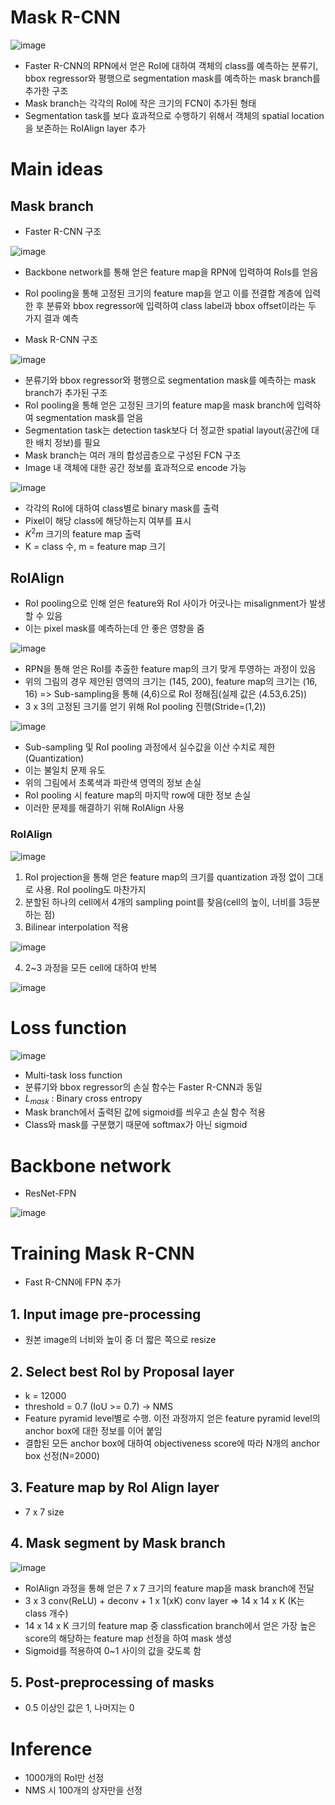# Mask R-CNN

![image](https://user-images.githubusercontent.com/80622859/217188053-da182ff7-3cb4-4b4a-a31f-63b8156fa37b.png)

- Faster R-CNN의 RPN에서 얻은 RoI에 대하여 객체의 class를 예측하는 분류기, bbox regressor와 평행으로 segmentation mask를 예측하는 mask branch를 추가한 구조
- Mask branch는 각각의 RoI에 작은 크기의 FCN이 추가된 형태
- Segmentation task를 보다 효과적으로 수행하기 위해서 객체의 spatial location을 보존하는 RoIAlign layer 추가

# Main ideas

## Mask branch

- Faster R-CNN 구조

![image](https://user-images.githubusercontent.com/80622859/217403761-58db4533-8cba-4e30-95aa-dc79924e9e32.png)

- Backbone network를 통해 얻은 feature map을 RPN에 입력하여 RoIs를 얻음
- RoI pooling을 통해 고정된 크기의 feature map을 얻고 이를 전결합 계층에 입력한 후 분류와 bbox regressor에 입력하여 class label과 bbox offset이라는 두 가지 결과 예측

- Mask R-CNN 구조

![image](https://user-images.githubusercontent.com/80622859/217436542-4a69a3d1-9c97-4fe4-88f5-a9c2f1fea09f.png)

- 분류기와 bbox regressor와 평행으로 segmentation mask를 예측하는 mask branch가 추가된 구조
- RoI pooling을 통해 얻은 고정된 크기의 feature map을 mask branch에 입력하여 segmentation mask를 얻음
- Segmentation task는 detection task보다 더 정교한 spatial layout(공간에 대한 배치 정보)를 필요
- Mask branch는 여러 개의 합성곱층으로 구성된 FCN 구조
- Image 내 객체에 대한 공간 정보를 효과적으로 encode 가능

![image](https://user-images.githubusercontent.com/80622859/217405803-02b32abc-170a-43d9-94e5-68f97cbb1253.png)

- 각각의 RoI에 대하여 class별로 binary mask를 출력
- Pixel이 해당 class에 해당하는지 여부를 표시
- $K^2 m$ 크기의 feature map 출력
- K = class 수, m = feature map 크기

## RoIAlign

- RoI pooling으로 인해 얻은 feature와 RoI 사이가 어긋나는 misalignment가 발생할 수 있음
- 이는 pixel mask를 예측하는데 안 좋은 영향을 줌

![image](https://user-images.githubusercontent.com/80622859/217406579-a7eaf22e-ce11-4682-94ae-789a260e3f2c.png)

- RPN을 통해 얻은 RoI를 추출한 feature map의 크기 맞게 투영하는 과정이 있음
- 위의 그림의 경우 제안된 영역의 크기는 (145, 200), feature map의 크기는 (16, 16) => Sub-sampling을 통해 (4,6)으로 RoI 정해짐(실제 값은 (4.53,6.25))
- 3 x 3의 고정된 크기를 얻기 위해 RoI pooling 진행(Stride=(1,2))

![image](https://user-images.githubusercontent.com/80622859/217407133-d0e664e4-5163-426f-8298-59e9ca27d410.png)

- Sub-sampling 및 RoI pooling 과정에서 실수값을 이산 수치로 제한(Quantization)
- 이는 불일치 문제 유도
- 위의 그림에서 초록색과 파란색 영역의 정보 손실
- RoI pooling 시 feature map의 마지막 row에 대한 정보 손실
- 이러한 문제를 해결하기 위해 RoIAlign 사용

### RoIAlign

![image](https://user-images.githubusercontent.com/80622859/217408161-366f01a5-a54a-4d02-8a7b-8cc83f4edd89.png)

1. RoI projection을 통해 얻은 feature map의 크기를 quantization 과정 없이 그대로 사용. RoI pooling도 마찬가지
2. 분할된 하나의 cell에서 4개의 sampling point를 찾음(cell의 높이, 너비를 3등분하는 점)
3. Bilinear interpolation 적용

![image](https://user-images.githubusercontent.com/80622859/217407668-74f8231f-f40f-48e1-89cd-376ec4bfeee2.png)

4. 2~3 과정을 모든 cell에 대하여 반복

![image](https://user-images.githubusercontent.com/80622859/217409993-ad600eeb-60d8-4736-a453-fcc72386e7a4.png)

# Loss function

![image](https://user-images.githubusercontent.com/80622859/217430934-6caf8b0a-cd4b-4578-ac3d-191ede3e4fc5.png)

- Multi-task loss function
- 분류기와 bbox regressor의 손실 함수는 Faster R-CNN과 동일
- $L_{mask}$ : Binary cross entropy
- Mask branch에서 출력된 값에 sigmoid를 씌우고 손실 함수 적용
- Class와 mask를 구분했기 때문에 softmax가 아닌 sigmoid 

# Backbone network

- ResNet-FPN

![image](https://user-images.githubusercontent.com/80622859/217431705-6e0fd986-c05d-4a11-be7a-1115da7ae0c2.png)


# Training Mask R-CNN

- Fast R-CNN에 FPN 추가

## 1. Input image pre-processing

- 원본 image의 너비와 높이 중 더 짧은 쪽으로 resize

## 2. Select best RoI by Proposal layer

- k = 12000
- threshold = 0.7 (IoU >= 0.7) -> NMS
- Feature pyramid level별로 수행. 이전 과정까지 얻은 feature pyramid level의 anchor box에 대한 정보를 이어 붙임
- 결합된 모든 anchor box에 대하여 objectiveness score에 따라 N개의 anchor box 선정(N=2000)

## 3. Feature map by RoI Align layer

- 7 x 7 size

## 4. Mask segment by Mask branch

![image](https://user-images.githubusercontent.com/80622859/217432085-4d45ff0e-6150-4d6c-966f-d7f92e0b4ffd.png)

- RoIAlign 과정을 통해 얻은 7 x 7 크기의 feature map을 mask branch에 전달
- 3 x 3 conv(ReLU) + deconv + 1 x 1(xK) conv layer => 14 x 14 x K (K는 class 개수)
- 14 x 14 x K 크기의 feature map 중 classfication branch에서 얻은 가장 높은 score의 해당하는 feature map 선정을 하여 mask 생성
- Sigmoid를 적용하여 0~1 사이의 값을 갖도록 함

## 5. Post-preprocessing of masks

- 0.5 이상인 값은 1, 나머지는 0

# Inference

- 1000개의 RoI만 선정
- NMS 시 100개의 상자만을 선정
